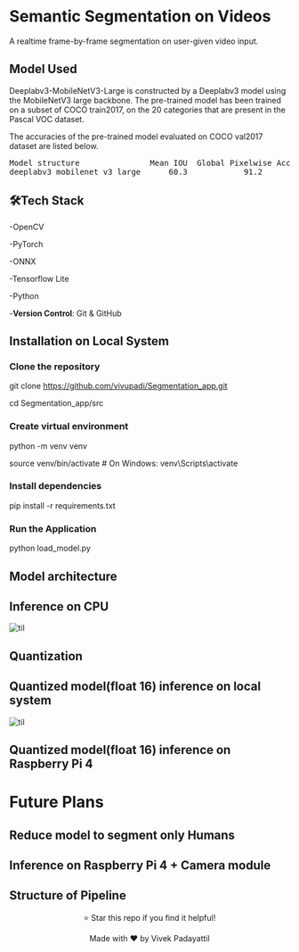 # Semantic Segmentation on Videos
A realtime frame-by-frame segmentation on user-given video input.

## Model Used
Deeplabv3-MobileNetV3-Large is constructed by a Deeplabv3 model using the MobileNetV3 large backbone. The pre-trained model has been trained on a subset of COCO train2017, on the 20 categories that are present in the Pascal VOC dataset.

The accuracies of the pre-trained model evaluated on COCO val2017 dataset are listed below.
<pre>
Model structure	              Mean IOU	Global Pixelwise Accuracy
deeplabv3_mobilenet_v3_large	  60.3	          91.2
</pre>

## 🛠️Tech Stack  
-OpenCV

-PyTorch

-ONNX

-Tensorflow Lite

-Python

-**Version Control**: Git & GitHub

## Installation on Local System
### Clone the repository

git clone https://github.com/vivupadi/Segmentation_app.git

cd Segmentation_app/src

### Create virtual environment

python -m venv venv

source venv/bin/activate # On Windows: venv\Scripts\activate

### Install dependencies

pip install -r requirements.txt

### Run the Application

python load_model.py

## Model architecture

## Inference on CPU
![til](https://github.com/vivupadi/Segmentation_app/blob/main/data/Normal_trimmed.gif)

## Quantization


## Quantized model(float 16) inference on local system
![til](https://github.com/vivupadi/Segmentation_app/blob/main/data/quantized_trimmed.gif)

## Quantized model(float 16) inference on Raspberry Pi 4

# Future Plans

## Reduce model to segment only Humans

## Inference on Raspberry Pi 4 + Camera module


## Structure of Pipeline


<div align="center">
⭐ Star this repo if you find it helpful!
  
Made with ❤️ by Vivek Padayattil
</div>
